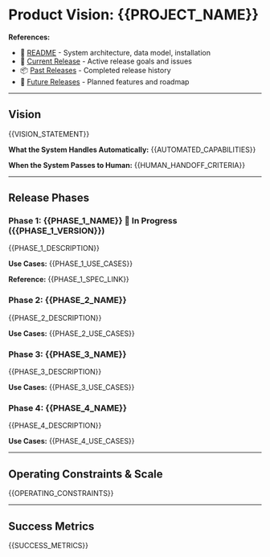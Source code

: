 # Product Vision: {{PROJECT_NAME}}

**References:**
- 📖 [README](../README.md) - System architecture, data model, installation
- 🎯 [Current Release](milestones/current-release.md) - Active release goals and issues
- 📦 [Past Releases](milestones/past-releases.md) - Completed release history
- 🔮 [Future Releases](milestones/future-releases.md) - Planned features and roadmap

---

## Vision

{{VISION_STATEMENT}}

**What the System Handles Automatically:**
{{AUTOMATED_CAPABILITIES}}

**When the System Passes to Human:**
{{HUMAN_HANDOFF_CRITERIA}}

---

## Release Phases

### Phase 1: {{PHASE_1_NAME}} 🚧 In Progress ({{PHASE_1_VERSION}})
{{PHASE_1_DESCRIPTION}}

**Use Cases:**
{{PHASE_1_USE_CASES}}

**Reference:** {{PHASE_1_SPEC_LINK}}

### Phase 2: {{PHASE_2_NAME}}
{{PHASE_2_DESCRIPTION}}

**Use Cases:**
{{PHASE_2_USE_CASES}}

### Phase 3: {{PHASE_3_NAME}}
{{PHASE_3_DESCRIPTION}}

**Use Cases:**
{{PHASE_3_USE_CASES}}

### Phase 4: {{PHASE_4_NAME}}
{{PHASE_4_DESCRIPTION}}

**Use Cases:**
{{PHASE_4_USE_CASES}}

---

## Operating Constraints & Scale

{{OPERATING_CONSTRAINTS}}

---

## Success Metrics

{{SUCCESS_METRICS}}
